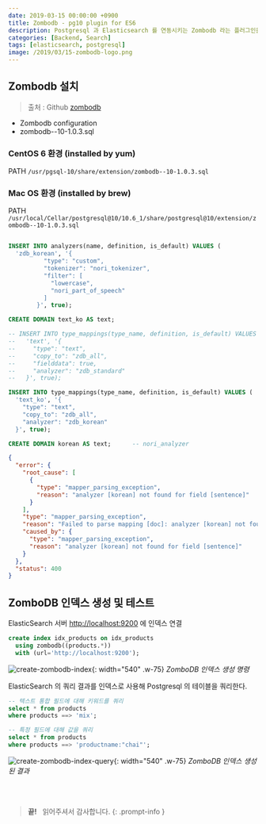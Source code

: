 ```yaml
---
date: 2019-03-15 00:00:00 +0900
title: Zombodb - pg10 plugin for ES6
description: Postgresql 과 Elasticsearch 를 연동시키는 Zombodb 라는 플러그인을 설치하는 방법을 설명합니다.
categories: [Backend, Search]
tags: [elasticsearch, postgresql]
image: /2019/03/15-zombodb-logo.png
---
```


## Zombodb 설치

> 출처 : Github [zombodb](https://github.com/zombodb/zombodb)

- Zombodb configuration
- zombodb--10-1.0.3.sql

### CentOS 6 환경 (installed by yum)

PATH `/usr/pgsql-10/share/extension/zombodb--10-1.0.3.sql`

### Mac OS 환경 (installed by brew)

PATH `/usr/local/Cellar/postgresql@10/10.6_1/share/postgresql@10/extension/zombodb--10-1.0.3.sql`

```sql

INSERT INTO analyzers(name, definition, is_default) VALUES (
  'zdb_korean', '{
          "type": "custom",
          "tokenizer": "nori_tokenizer",
          "filter": [
            "lowercase",
            "nori_part_of_speech"
          ]
        }', true);

CREATE DOMAIN text_ko AS text;

-- INSERT INTO type_mappings(type_name, definition, is_default) VALUES (
--   'text', '{
--     "type": "text",
--     "copy_to": "zdb_all",
--     "fielddata": true,
--     "analyzer": "zdb_standard"
--   }', true);

INSERT INTO type_mappings(type_name, definition, is_default) VALUES (
  'text_ko', '{
    "type": "text",
    "copy_to": "zdb_all",
    "analyzer": "zdb_korean"
  }', true);

CREATE DOMAIN korean AS text;      -- nori_analyzer

```

```json
{
  "error": {
    "root_cause": [
      {
        "type": "mapper_parsing_exception",
        "reason": "analyzer [korean] not found for field [sentence]"
      }
    ],
    "type": "mapper_parsing_exception",
    "reason": "Failed to parse mapping [doc]: analyzer [korean] not found for field [sentence]",
    "caused_by": {
      "type": "mapper_parsing_exception",
      "reason": "analyzer [korean] not found for field [sentence]"
    }
  },
  "status": 400
}
```

## ZomboDB 인덱스 생성 및 테스트

ElasticSearch 서버 <http://localhost:9200> 에 인덱스 연결

```sql
create index idx_products on idx_products
  using zombodb((products.*))
  with (url='http://localhost:9200');
```

![create-zombodb-index](/2019/03/15-create-zombodb-index.png){: width="540" .w-75}
_ZomboDB 인덱스 생성 명령_

ElasticSearch 의 쿼리 결과를 인덱스로 사용해 Postgresql 의 테이블을 쿼리한다.

```sql
-- 텍스트 통합 필드에 대해 키워드를 쿼리
select * from products
where products ==> 'mix';

-- 특정 필드에 대해 값을 쿼리
select * from products
where products ==> 'productname:"chai"';
```

![create-zombodb-index-query](/2019/03/15-create-zombodb-index-exec.png){: width="540" .w-75}
_ZomboDB 인덱스 생성된 결과_

&nbsp; <br />
&nbsp; <br />

> **끝!** &nbsp; 읽어주셔서 감사합니다.
{: .prompt-info }
